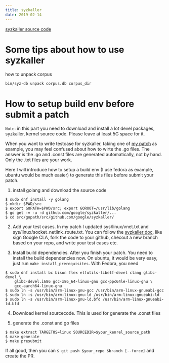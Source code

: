 ```yaml
---
title: syzkaller
date: 2019-02-14
---
```


[syzkaller source code](https://github.com/google/syzkaller)

# Some tips about how to use syzkaller
how to unpack corpus
```
bin/syz-db unpack corpus.db corpus_dir
```

# How to setup build env before submit a patch

`Note`: in this part you need to download and install a lot devel packages,
syzkaller, kernel source code. Please leave at least 5G space for it.

When you want to write testcase for syzkaller, taking one of [my patch](https://github.com/google/syzkaller/commit/c2c0d4d6ae3a)
as example, you may feel confused about
how to wirte the .go files. The answer is the .go and .const files are
generated automatically, not by hand. Only the .txt files are your work.

Here I will introduce how to setup a build env (I use fedora as example,
ubuntu would be much easier) to generate this files before submit your patch.

1. install golang and download the source code

```
$ sudo dnf install -y golang
$ mkdir $PWD/src
$ export GOPATH=$PWD/src; export GOROOT=/usr/lib/golang
$ go get -v -u -d github.com/google/syzkaller/...
$ cd src/gopath/src/github.com/google/syzkaller/
```

2. Add your test cases.
In my patch I updated sys/linux/vnet.txt and
sys/linux/socket_netlink_route.txt. You can follow the [syzkaller
doc](https://github.com/google/syzkaller/blob/master/docs/contributing.md),
like sign Google CLA, fork the code to your github, checout a new branch
based on your repo, and write your test cases etc.

3. Install build dependencies.
After you finish your patch. You need to install the build dependencies now.
On ubuntu, it would be very easy, just run `make install_prerequisites`.
With Fedora, you need
```
$ sudo dnf install bc bison flex elfutils-libelf-devel clang glibc-devel \
	glibc-devel.i686 gcc-x86_64-linux-gnu gcc-ppc64le-linux-gnu \
	gcc-aarch64-linux-gnu
$ sudo ln -s /usr/bin/arm-linux-gnu-gcc /usr/bin/arm-linux-gnueabi-gcc
$ sudo ln -s /usr/bin/arm-linux-gnu-ld /usr/bin/arm-linux-gnueabi-ld
$ sudo ln -s /usr/bin/arm-linux-gnu-ld.bfd /usr/bin/arm-linux-gnueabi-ld.bfd
```

4. Download kernel sourcecode. This is used for generate the .const files

5. generate the .const and go files

```
$ make extract TARGETOS=linux SOURCEDIR=$your_kenrel_source_path
$ make generate
$ make presubmit
```

If all good, then you can `$ git push $your_repo $branch [--force]` and create
the PR.
